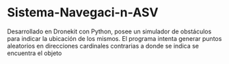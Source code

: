# Sistema-Navegaci-n-ASV
Desarrollado en Dronekit con Python, posee un simulador de obstáculos para indicar la ubicación de los mismos. El programa intenta generar puntos aleatorios en direcciones cardinales contrarias a donde se indica se encuentra el objeto
